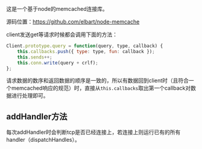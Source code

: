 这是一个基于node的memcached连接库。

源码位置：https://github.com/elbart/node-memcache

client发送get等请求时候都会调用下面的方法：
```js
Client.prototype.query = function(query, type, callback) {
	this.callbacks.push({ type: type, fun: callback });
	this.sends++;
	this.conn.write(query + crlf);
};
```
请求数据的数序和返回数据的顺序是一致的，所以有数据回到client时（且符合一个memcached响应的规范）时，直接从`this.callbacks`取出第一个callback对数据进行处理即可。

## addHandler方法

每次addHandler时会判断tcp是否已经连接上，若连接上则运行已有的所有handler（dispatchHandles）。
